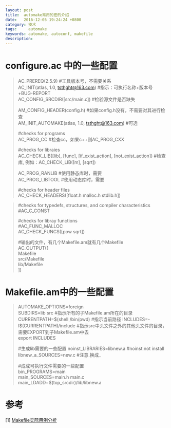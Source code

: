 ```yaml
---
layout: post
title:  automake常用的宏的介绍
date:   2016-12-05 19:24:24 +0800
category: 技术
tags:     automake
keywords: automake, autoconf, makefile
description: 
---
```

# configure.ac 中的一些配置     

> AC_PREREQ(2.5.9)                        #工具版本号，不需要关系      
> AC_INIT(atlas, 1.0, tsthght@163.com)    #指示：可执行名称+版本号+BUG-REPORT     
> AC_CONFIG_SRCDIR([src/main.c])          #检验源文件是否缺失     
>  
> AM_CONFIG_HEADER(config.h)              #如果config.h没有，不需要对其进行检查     
> AM_INIT_AUTOMAKE(atlas, 1.0, tsthght@163.com) #可选     
>   
> \#checks for programs     
> AC_PROG_CC                              #检查cc，如果c++则AC_PROG_CXX    
>    
> \#checks for libraies    
> AC_CHECK_LIB([lib], [func], [if_exist_action], [not_exist_action]) #检查库, 例如：AC_CHECK_LIB([m], [sqrt])     
>   
> AC_PROG_RANLIB                         #使用静态库时，需要     
> AC_PROG_LIBTOOL                        #使用动态库时，需要    
> 
> \#checks for header files    
> AC_CHECK_HEADERS([float.h malloc.h stdlib.h])     

> \#checks for typedefs, structures, and compiler characteristics     
> \#AC_C_CONST    
> 
> \#checks for libray functions      
> \#AC_FUNC_MALLOC     
> AC_CHECK_FUNCS([pow sqrt])     
> 
> \#输出的文件，有几个Makefile.am就有几个Makefile     
> AC_OUTPUT([     
> 	Makefile    
> 	src/Makefile     
> 	lib/Makefile     
> ])     
     
# Makefile.am中的一些配置     
   
> AUTOMAKE_OPTIONS=foreign     
> SUBDIRS=lib src                          #指示所有的子Makefile.am所在的目录     
> CURRENTPATH=$(shell /bin/pwd)            #指示当前路径     
> INCLUDES=-l$(CURRENTPATH)/include        #指示src中头文件之外的其他头文件的目录，需要EXPORT到子Makefile.am中去     
> export INCLUDES    
> 
> \#生成lib需要的一些配置
> noinst_LIBRARIES=libnew.a                #noinst:not install      
> libnew_a_SOURCES=new.c                   #注意.换成_     
> 
> \#成成可执行文件需要的一些配置     
> bin_PROGRAMS=main        
> main_SOURCES=main.h main.c              
> main_LDADD=$(top_srcdir)/lib/libnew.a      

# 参考    
[1] [Makefile实际用例分析](http://blog.csdn.net/shanshanpt/article/details/17200035)    

